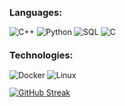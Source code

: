 

### Languages:
![C++](https://img.shields.io/badge/-C++-000?&logo=c%2b%2b&logoColor=00599C)
![Python](https://img.shields.io/badge/-Python-000?&logo=Python)
![SQL](https://img.shields.io/badge/-SQL-000?&logo=MySQL)
![C](https://img.shields.io/badge/-C-000?&logo=C)

### Technologies:
![Docker](https://img.shields.io/badge/-Docker-000?&logo=Docker)
![Linux](https://img.shields.io/badge/-Linux-000?&logo=Linux)


[![GitHub Streak](https://streak-stats.demolab.com/?user=lhickey87)](https://git.io/streak-stats)

<!--
**lhickey87/lhickey87** is a ✨ _special_ ✨ repository because its `README.md` (this file) appears on your GitHub profile.

Here are some ideas to get you started:

- 🔭 I’m currently working on ...
- 🌱 I’m currently learning ...
- 👯 I’m looking to collaborate on ...
- 🤔 I’m looking for help with ...
- 💬 Ask me about ...
- 📫 How to reach me: ...
- 😄 Pronouns: ...
- ⚡ Fun fact: ...
-->
